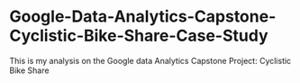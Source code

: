 # Google-Data-Analytics-Capstone-Cyclistic-Bike-Share-Case-Study
This is my analysis on the Google data Analytics Capstone Project: Cyclistic Bike Share
